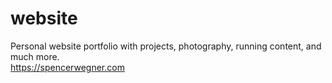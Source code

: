 # website
Personal website portfolio with projects, photography, running content, and much more.  
https://spencerwegner.com
